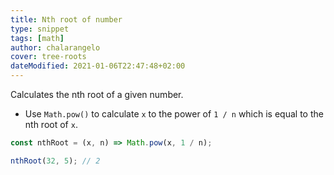 ```yaml
---
title: Nth root of number
type: snippet
tags: [math]
author: chalarangelo
cover: tree-roots
dateModified: 2021-01-06T22:47:48+02:00
---
```


Calculates the nth root of a given number.

- Use `Math.pow()` to calculate `x` to the power of `1 / n` which is equal to the nth root of `x`.

```js
const nthRoot = (x, n) => Math.pow(x, 1 / n);
```

```js
nthRoot(32, 5); // 2
```
